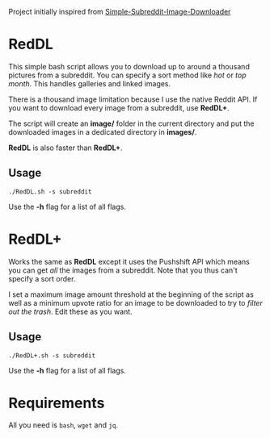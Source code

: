 Project initially inspired from [Simple-Subreddit-Image-Downloader](https://github.com/ostrolucky/Simple-Subreddit-Image-Downloader)

# RedDL

This simple bash script allows you to download up to around a thousand pictures from a subreddit. You can specify a sort method like *hot* or *top month*. This handles galleries and linked images.

There is a thousand image limitation because I use the native Reddit API. If you want to download every image from a subreddit, use **RedDL+**.

The script will create an **image/** folder in the current directory and put the downloaded images in a dedicated directory in **images/**.

**RedDL** is also faster than **RedDL+**.

## Usage

`./RedDL.sh -s subreddit`

Use the **-h** flag for a list of all flags.

# RedDL+

Works the same as **RedDL** except it uses the Pushshift API which means you can get *all* the images from a subreddit. Note that you thus can't specify a sort order.

I set a maximum image amount threshold at the beginning of the script as well as a minimum upvote ratio for an image to be downloaded to try to *filter out the trash*. Edit these as you want.

## Usage

`./RedDL+.sh -s subreddit`

Use the **-h** flag for a list of all flags.

# Requirements

All you need is `bash`, `wget` and `jq`.
